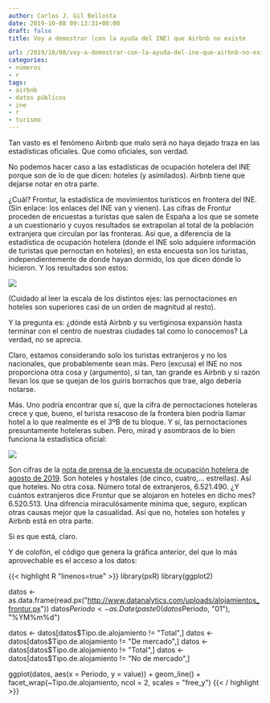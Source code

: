 ```yaml
---
author: Carlos J. Gil Bellosta
date: 2019-10-08 09:13:31+00:00
draft: false
title: Voy a demostrar (con la ayuda del INE) que Airbnb no existe

url: /2019/10/08/voy-a-demostrar-con-la-ayuda-del-ine-que-airbnb-no-existe/
categories:
- números
- r
tags:
- airbnb
- datos públicos
- ine
- r
- turismo
---
```


Tan vasto es el fenómeno Airbnb que malo será no haya dejado traza en las estadísticas oficiales. Que como oficiales, son verdad.

No podemos hacer caso a las estadísticas de ocupación hotelera del INE porque son de lo de que dicen: hoteles (y asimilados). Airbnb tiene que dejarse notar en otra parte.

¿Cuál? Frontur, la estadística de movimientos turísticos en frontera del INE. (Sin enlace: los enlaces del INE van y vienen). Las cifras de Frontur proceden de encuestas a turistas que salen de España a los que se somete a un cuestionario y cuyos resultados se extrapolan al total de la población extranjera que circulan por las fronteras. Así que, a diferencia de la estadística de ocupación hotelera (donde el INE solo adquiere información de turistas que pernoctan en hoteles), en esta encuesta son los turistas, independientemente de donde hayan dormido, los que dicen dónde lo hicieron. Y los resultados son estos:

![](/wp-uploads/2019/10/frontur_alojamiento.png)

(Cuidado al leer la escala de los distintos ejes: las pernoctaciones en hoteles son superiores casi de un orden de magnitud al resto).

Y la pregunta es: ¿dónde está Airbnb y su vertiginosa expansión hasta terminar con el centro de nuestras ciudades tal como lo conocemos? La verdad, no se aprecia.

Claro, estamos considerando solo los turistas extranjeros y no los nacionales, que probablemente sean más. Pero (excusa) el INE no nos proporciona otra cosa y (argumento), si tan, tan grande es Airbnb y si razón llevan los que se quejan de los guiris borrachos que trae, algo debería notarse.

Más. Uno podría encontrar que sí, que la cifra de pernoctaciones hoteleras crece y que, bueno, el turista resacoso de la frontera bien podría llamar hotel a lo que realmente es el 3ºB de tu bloque. Y sí, las pernoctaciones presuntamente hoteleras suben. Pero, mirad y asombraos de lo bien funciona la estadística oficial:

![](/wp-uploads/2019/10/ocupacion_hotelera.png)

Son cifras de la [nota de prensa de la encuesta de ocupación hotelera de agosto de 2019](https://www.ine.es/daco/daco42/prechote/cth0819.pdf). Son hoteles y hostales (de cinco, cuatro,... estrellas). Así que hoteles. No otra cosa. Número total de extranjeros, 6.521.490. ¿Y cuántos extranjeros dice Frontur que se alojaron en hoteles en dicho mes? 6.520.513. Una difrencia miraculósamente mínima que, seguro, explican otras causas mejor que la casualidad. Así que no, hoteles son hoteles y Airbnb está en otra parte.

Si es que está, claro.

Y de colofón, el código que genera la gráfica anterior, del que lo más aprovechable es el acceso a los datos:

{{< highlight R "linenos=true" >}}
library(pxR)
library(ggplot2)

datos <- as.data.frame(read.px("http://www.datanalytics.com/uploads/alojamientos_frontur.px"))
datos$Periodo <- as.Date(paste0(datos$Periodo, "01"), "%YM%m%d")

datos <- datos[datos$Tipo.de.alojamiento != "Total",]
datos <- datos[datos$Tipo.de.alojamiento != "De mercado",]
datos <- datos[datos$Tipo.de.alojamiento != "Total",]
datos <- datos[datos$Tipo.de.alojamiento != "No de mercado",]

ggplot(datos, aes(x = Periodo, y = value)) +
    geom_line() +
    facet_wrap(~Tipo.de.alojamiento, ncol = 2,
                scales = "free_y")
{{< / highlight >}}

